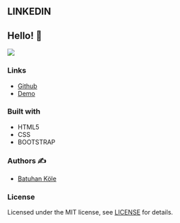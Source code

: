 ## LINKEDIN

## Hello! 👋  

![](https://cdn.discordapp.com/attachments/882266990658588743/937835047069810840/Ekran_Alnts.PNG)


### Links

- [Github](https://github.com/batuhankole/LINKEDIN)
- [Demo](https://linkedin-one.vercel.app/)


### Built with 

- HTML5
- CSS
- BOOTSTRAP



### Authors :writing_hand:

- [Batuhan Köle](https://github.com/batuhankole)


###  License 

Licensed under the MIT license, see [LICENSE](https://github.com/batuhankole/LINKEDIN/blob/main/LICENSE) for details.

